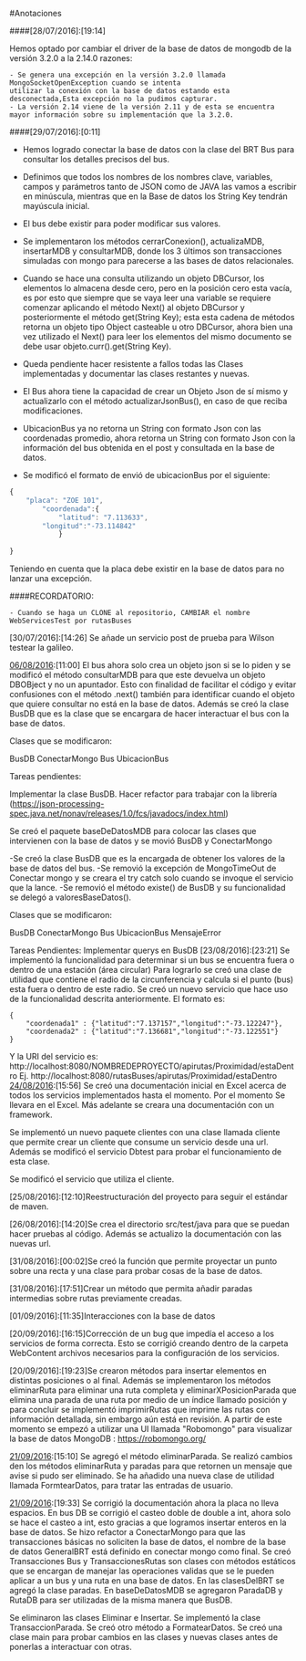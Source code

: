 #Anotaciones

####[28/07/2016]:[19:14]

Hemos optado por cambiar el driver de la base de datos de mongodb de la versión 3.2.0 a la 2.14.0 razones:

	- Se genera una excepción en la versión 3.2.0 llamada MongoSocketOpenException cuando se intenta
	utilizar la conexión con la base de datos estando esta desconectada,Esta excepción no la pudimos capturar.
	- La versión 2.14 viene de la versión 2.11 y de esta se encuentra mayor información sobre su implementación que la 3.2.0.

####[29/07/2016]:[0:11]

* Hemos logrado conectar la base de datos con la clase del BRT Bus para consultar los detalles precisos del bus.

* Definimos que todos los nombres de los nombres clave, variables, campos y parámetros tanto de JSON como de JAVA las vamos a escribir en minúscula, mientras que en la Base de datos los String Key tendrán mayúscula inicial.

* El bus debe existir para poder modificar sus valores.

* Se implementaron los métodos cerrarConexion(), actualizaMDB, insertarMDB y consultarMDB, donde los 3 últimos son transacciones simuladas con mongo para parecerse a las bases de datos relacionales.

* Cuando se hace una consulta utilizando un objeto DBCursor, los elementos lo almacena desde cero, pero en la posición cero esta vacía, es por esto que siempre que se vaya leer una variable se requiere comenzar aplicando el método Next() al objeto DBCursor y posteriormente el método get(String Key); esta esta cadena de métodos retorna un objeto tipo Object casteable u otro DBCursor, ahora bien una vez utilizado el Next() para leer los elementos del mismo documento se debe usar objeto.curr().get(String Key).

* Queda pendiente hacer resistente a fallos todas las Clases implementadas y documentar las clases restantes y nuevas.

* El Bus ahora tiene la capacidad de crear un Objeto Json de sí mismo y actualizarlo con el método actualizarJsonBus(), en caso de que reciba modificaciones.

* UbicacionBus ya no retorna un String con formato Json con las coordenadas promedio, ahora retorna un String con formato Json con la información del bus obtenida en el post y consultada en la base de datos.

* Se modificó el formato de envió de ubicacionBus por el siguiente:
```javascript
{
  	"placa": "ZOE 101",
	 	"coordenada":{
    		"latitud": "7.113633",
		"longitud":"-73.114842"
			}
  	
}
```
Teniendo en cuenta que la placa debe existir en la base de datos para no lanzar una excepción.

####RECORDATORIO: 

	- Cuando se haga un CLONE al repositorio, CAMBIAR el nombre WebServicesTest por rutasBuses


[30/07/2016]:[14:26] Se añade un servicio post de prueba para Wilson testear la galileo.

[06/08/2016]:[11:00] El bus ahora solo crea un objeto json si se lo piden y se modificó el método consultarMDB para que este devuelva un objeto DBOBject y no un apuntador. Esto con finalidad de facilitar el código y evitar confusiones con el método .next() también para identificar cuando el objeto que quiere consultar no está en la base de datos. Además se creó la clase BusDB que es la clase que se encargara de hacer interactuar el bus con la base de datos.

Clases que se modificaron:

BusDB
ConectarMongo
Bus
UbicacionBus

Tareas pendientes:

Implementar la clase BusDB.
Hacer refactor para trabajar con la librería (https://json-processing-spec.java.net/nonav/releases/1.0/fcs/javadocs/index.html)

Se creó el paquete baseDeDatosMDB para colocar las clases que intervienen con la base de datos y se movió 
BusDB y ConectarMongo

[06/08/2016]:[18:00]
-Se creó la clase BusDB que es la encargada de obtener los valores de la base de datos del bus.
-Se removió la excepción de MongoTimeOut de Conectar mongo y se creara el try catch solo cuando se invoque el servicio que la lance.
-Se removió el método existe() de BusDB y su funcionalidad se delegó a valoresBaseDatos().

Clases que se modificaron:

BusDB
ConectarMongo
Bus
UbicacionBus
MensajeError

Tareas Pendientes:
Implementar querys en BusDB
[23/08/2016]:[23:21]
Se implementó la funcionalidad para determinar si un bus se encuentra fuera o dentro de una estación (área circular)
Para lograrlo se creó una clase de utilidad que contiene el radio de la circunferencia y calcula si el punto (bus) esta fuera o dentro de este radio.
Se creó un nuevo servicio que hace uso de la funcionalidad descrita anteriormente. El formato es:
```[JSON]
{
    "coordenada1" : {"latitud":"7.137157","longitud":"-73.122247"},
    "coordenada2" : {"latitud":"7.136681","longitud":"-73.122551"}
}
```
Y la URI del servicio es: http://localhost:8080/NOMBREDEPROYECTO/apirutas/Proximidad/estaDentro
Ej. http://localhost:8080/rutasBuses/apirutas/Proximidad/estaDentro
[24/08/2016]:[15:56]
Se creó una documentación inicial en Excel acerca de todos los servicios implementados hasta el momento. Por el momento
Se llevara en el Excel. Más adelante se creara una documentación con un framework.

[24/08/2016]:[19:11]
Se implementó un nuevo paquete clientes con una clase llamada cliente que permite crear un cliente que consume un servicio desde una url. Además se modificó el servicio Dbtest para probar el funcionamiento de esta clase.

[24/08/2016]:[19:47]
Se modificó el servicio que utiliza el cliente.

[25/08/2016]:[12:10]Reestructuración del proyecto para seguir el estándar de maven.

[26/08/2016]:[14:20]Se crea el directorio src/test/java para que se puedan hacer pruebas al código. Además se actualizo la documentación con las nuevas url.

[31/08/2016]:[00:02]Se creó la función que permite proyectar un punto sobre una recta y una clase para probar cosas de la base de datos.

[31/08/2016]:[17:51]Crear un método que permita añadir paradas intermedias sobre rutas previamente creadas.

[01/09/2016]:[11:35]Interacciones con la base de datos

[20/09/2016]:[16:15]Corrección de un bug que impedía el acceso a los servicios de forma correcta. Esto se corrigió creando dentro de la carpeta WebContent archivos necesarios para la configuración de los servicios. 

[20/09/2016]:[19:23]Se crearon métodos para insertar elementos en distintas posiciones o al final. Además se implementaron los métodos eliminarRuta para eliminar una ruta completa y eliminarXPosicionParada que elimina una parada de una ruta por medio de un índice llamado posición y para concluir se implementó imprimirRutas que imprime las rutas con información detallada, sin embargo aún está en revisión.
A partir de este momento se empezó a utilizar una UI llamada "Robomongo" para visualizar la base de datos MongoDB  : https://robomongo.org/

[21/09/2016]:[15:10] Se agregó el método eliminarParada.
Se realizó cambios den los métodos eliminarRuta y paradas para que retornen un mensaje que avise si pudo ser eliminado.
Se ha añadido una nueva clase de utilidad llamada FormtearDatos, para tratar las entradas de usuario.

[21/09/2016]:[19:33] Se corrigió la documentación ahora la placa no lleva espacios.
En bus DB se corrigió el casteo doble de double a int, ahora solo se hace el casteo a int, esto gracias a que logramos insertar enteros en la base de datos.
Se hizo refactor a ConectarMongo para que las transacciones básicas no soliciten la base de datos, el nombre de la base de datos GeneralBRT está definido en conectar mongo como final.
Se creó Transacciones Bus y TransaccionesRutas son clases con métodos estáticos que se encargan de manejar las operaciones validas que se le pueden aplicar a un bus y una ruta en una base de datos.
En las clasesDelBRT se agregó la clase paradas.
En baseDeDatosMDB se agregaron ParadaDB y RutaDB para ser utilizadas de la misma manera que BusDB.

[21/09/2016]:[20:44]
Se eliminaron las clases Eliminar e Insertar.
Se implementó la clase TransaccionParada.
Se creó otro método a FormatearDatos.
Se creó una clase main para probar cambios en las clases y nuevas clases antes de ponerlas a interactuar con otras.





